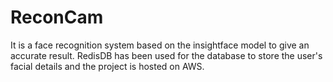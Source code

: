 # ReconCam
It is a face recognition system based on the insightface model to give an accurate result. RedisDB has been used for the database to store the user's facial details and the project is hosted on AWS.
